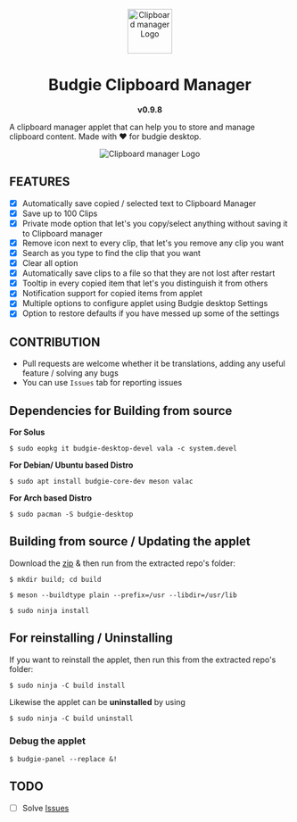 <p align="center"><a href="#budgie-clipboard-manager"><img src="https://raw.githubusercontent.com/prateekmedia/budgie-clipboard-applet/main/icons/clipmgr.png" height=80px alt="Clipboard manager Logo"/></a></p>
<h1 align="center">Budgie Clipboard Manager</h1>
<p align="center"><b>v0.9.8</b></p>

A clipboard manager applet that can help you to store and manage clipboard content. Made with ♥️ for budgie desktop.

<p align="center"><img src="https://user-images.githubusercontent.com/41370460/101914592-7ec29700-3bea-11eb-8cd5-d1ede0a2c366.png" alt="Clipboard manager Logo"/></p>

## FEATURES
- [x] Automatically save copied / selected text to Clipboard Manager
- [x] Save up to 100 Clips
- [x] Private mode option that let's you copy/select anything without saving it to Clipboard manager
- [x] Remove icon next to every clip, that let's you remove any clip you  want
- [x] Search as you type to find the clip that you want
- [x] Clear all option
- [x] Automatically save clips to a file so that they are not lost after restart
- [x] Tooltip in every copied item that let's you distinguish it from others
- [x] Notification support for copied items from applet
- [x] Multiple options to configure applet using Budgie desktop Settings
- [x] Option to restore defaults if you have messed up some of the settings

## CONTRIBUTION
-  Pull requests are welcome whether it be translations, adding any useful feature / solving any bugs
-  You can use `Issues` tab for reporting issues
  
## Dependencies for Building from source

**For Solus**
```
$ sudo eopkg it budgie-desktop-devel vala -c system.devel
```

**For Debian/ Ubuntu based Distro**
```
$ sudo apt install budgie-core-dev meson valac
```
**For Arch based Distro**
```
$ sudo pacman -S budgie-desktop
```


## Building from source / Updating the applet
Download the [zip](https://github.com/prateekmedia/budgie-clipboard-applet/releases/latest) & then run from the extracted repo's folder:

```
$ mkdir build; cd build
```

```
$ meson --buildtype plain --prefix=/usr --libdir=/usr/lib
```

```
$ sudo ninja install
```

<h2>For reinstalling / Uninstalling</h2>
If you want to reinstall the applet, then run this from the extracted repo's folder:

```
$ sudo ninja -C build install
```
Likewise the applet can be **uninstalled** by using 
```
$ sudo ninja -C build uninstall
```

### Debug the applet
```
$ budgie-panel --replace &!
```

## TODO
- [ ] Solve [Issues](https://github.com/prateekmedia/budgie-clipboard-applet/issues)
